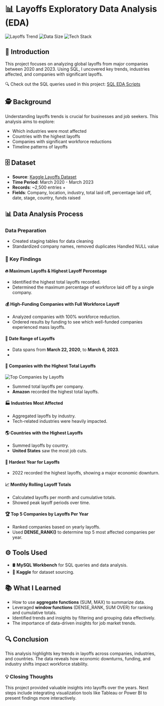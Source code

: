 # 📊 Layoffs Exploratory Data Analysis (EDA)

![Layoffs Trend](https://img.shields.io/badge/Trend-Peaked_in_2022-red) 
![Data Size](https://img.shields.io/badge/Records-3,000+-blue) 
![Tech Stack](https://img.shields.io/badge/SQL-MySQL-yellow)

## 🚀 Introduction
This project focuses on analyzing global layoffs from major companies between 2020 and 2023. Using SQL, I uncovered key trends, industries affected, and companies with significant layoffs.

🔍 Check out the SQL queries used in this project: [SQL EDA Scripts]()

## 🕵️ Background
Understanding layoffs trends is crucial for businesses and job seekers. This analysis aims to explore:
- Which industries were most affected
- Countries with the highest layoffs
- Companies with significant workforce reductions
- Timeline patterns of layoffs

## 🗄 Dataset
- **Source**: [Kaggle Layoffs Dataset](https://www.kaggle.com/)
- **Time Period**: March 2020 - March 2023
- **Records**: ~2,500 entries +
- **Fields**: Company, location, industry, total laid off, percentage laid off, date, stage, country, funds raised

## 📊 Data Analysis Process
###  Data Preparation

- Created staging tables for data cleaning
- Standardized company names, removed duplicates
   Handled NULL value

### 🔹 Key Findings
#### 🔥 Maximum Layoffs & Highest Layoff Percentage
- Identified the highest total layoffs recorded.
- Determined the maximum percentage of workforce laid off by a single company.


#### 💰 High-Funding Companies with Full Workforce Layoff
- Analyzed companies with 100% workforce reduction.
- Ordered results by funding to see which well-funded companies experienced mass layoffs.

#### 📅 Date Range of Layoffs
- Data spans from **March 22, 2020**, to **March 6, 2023**.
- 
#### 🏢 Companies with the Highest Total Layoffs
![Top Companies by Layoffs]()
- Summed total layoffs per company.
- **Amazon** recorded the highest total layoffs.

#### 🏭 Industries Most Affected
- Aggregated layoffs by industry.
- Tech-related industries were heavily impacted.

#### 🌎 Countries with the Highest Layoffs
- Summed layoffs by country.
- **United States** saw the most job cuts.

#### 📆 Hardest Year for Layoffs
- 2022 recorded the highest layoffs, showing a major economic downturn.

#### 📈 Monthly Rolling Layoff Totals
- Calculated layoffs per month and cumulative totals.
- Showed peak layoff periods over time.

#### 🏆 Top 5 Companies by Layoffs Per Year
- Ranked companies based on yearly layoffs.
- Used **DENSE_RANK()** to determine top 5 most affected companies per year.

## ⚙️ Tools Used
- 🛢 **MySQL Workbench** for SQL queries and data analysis.
- 📂 **Kaggle** for dataset sourcing.

## 📚 What I Learned
- How to use **aggregate functions** (SUM, MAX) to summarize data.
- Leveraged **window functions** (DENSE_RANK, SUM OVER) for ranking and cumulative totals.
- Identified trends and insights by filtering and grouping data effectively.
- The importance of data-driven insights for job market trends.

## 🔍 Conclusion
This analysis highlights key trends in layoffs across companies, industries, and countries. The data reveals how economic downturns, funding, and industry shifts impact workforce stability.

### 💡 Closing Thoughts
This project provided valuable insights into layoffs over the years. Next steps include integrating visualization tools like Tableau or Power BI to present findings more interactively.
